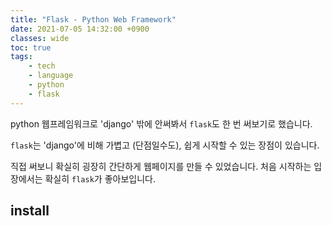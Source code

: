```yaml
---
title: "Flask - Python Web Framework"
date: 2021-07-05 14:32:00 +0900
classes: wide
toc: true
tags:
    - tech
    - language
    - python
    - flask
---
```


python 웹프레임워크로 'django' 밖에 안써봐서 `flask`도 한 번 써보기로 했습니다.

`flask`는 'django'에 비해 가볍고 (단점일수도), 쉽게 시작할 수 있는 장점이 있습니다.

직접 써보니 확실히 굉장히 간단하게 웹페이지를 만들 수 있었습니다. 처음 시작하는 입장에서는 확실히 `flask`가 좋아보입니다.

## install

